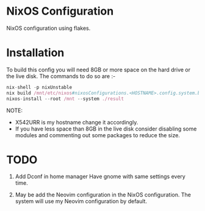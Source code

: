 # NixOS Configuration

NixOS configuration using flakes.

# Installation

To build this config you will need 8GB or more space on the hard drive or the live disk.
The commands to do so are :-
```nix
nix-shell -p nixUnstable
nix build /mnt/etc/nixos#nixosConfigurations.<HOSTNAME>.config.system.build.toplevel --experimental-features "flakes nix-command" --store "/mnt" --impure
nixos-install --root /mnt --system ./result
```
NOTE:
+ X542URR is my hostname change it accordingly.
+ If you have less space than 8GB in the live disk consider disabling some modules and commenting out some packages to reduce the size.

# TODO
1. Add Dconf in home manager
Have gnome with same settings every time.

2. May be add the Neovim configuration in the NixOS configuration.
The system will use my Neovim configuration by default.
